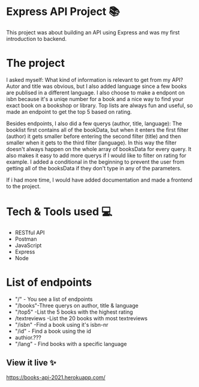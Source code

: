 # Express API Project 📚

This project was about building an API using Express and was my first introduction to backend.

# The project

I asked myself: What kind of information is relevant to get from my API?
Autor and title was obvious, but I also added language since a few books are publised in a different language.
I also choose to make a endpont on isbn because it's a uniqe number for a book and a nice way to find your exact book on a bookshop or library. Top lists are always fun and useful, so made an endpoint to get the top 5 based on rating.

Besides endpoints, I also did a few querys (author, title, language):
The booklist first contains all of the bookData, but when it enters the first filter (author) it gets smaller before entering the second filter (title) and then smaller when it gets to the third filter (language).
In this way the filter doesn't always happen on the whole array of booksData for every query. It also makes it easy to add more querys if I would like to filter on rating for example. I added a conditional in the beginning to prevent the user from getting all of the booksData if they don't type in any of the parameters.

If i had more time, I would have added documentation and made a frontend to the project.

# Tech & Tools used 💻
* RESTful API
* Postman
* JavaScript
* Express
* Node

# List of endpoints

* "/"   - You see a list of endpoints
* "/books"-Three querys on author, title & language
* "/top5" -List the 5 books with the highest rating
* /textreviews -List the 20 books with most textreviews
* "/isbn" -Find a book using it's isbn-nr
* "/id" - Find a book using the id
* authior.???
* "/lang" - Find books with a specific language


## View it live ✨

https://books-api-2021.herokuapp.com/
